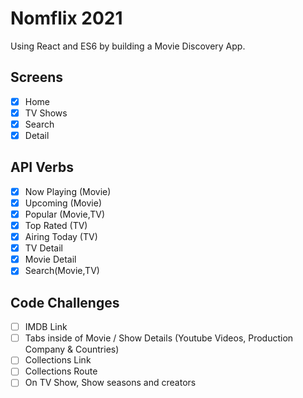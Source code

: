# Nomflix 2021

Using React and ES6 by building a Movie Discovery App.

## Screens

- [x] Home
- [x] TV Shows
- [x] Search
- [x] Detail

## API Verbs

- [x] Now Playing (Movie)
- [x] Upcoming (Movie)
- [x] Popular (Movie,TV)
- [x] Top Rated (TV)
- [x] Airing Today (TV)
- [x] TV Detail
- [x] Movie Detail
- [x] Search(Movie,TV)

## Code Challenges

- [ ] IMDB Link
- [ ] Tabs inside of Movie / Show Details (Youtube Videos, Production Company & Countries)
- [ ] Collections Link
- [ ] Collections Route
- [ ] On TV Show, Show seasons and creators
